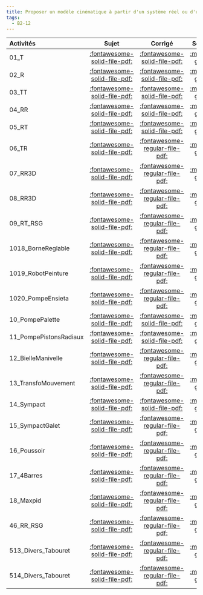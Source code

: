 ```yaml
---
title: Proposer un modèle cinématique à partir d'un système réel ou d'une maquette numérique. 
tags:
  - B2-12
---
```

[comment]: <> (Généré automatiquement par make_all_activitess.py, creation_fichiers_activites)

| Activités | Sujet | Corrigé | Sources  | 
| :-------------- | :---: | :-----: | :------: | 
| 01_T | [:fontawesome-solid-file-pdf:](http://xpessoles-cpge.fr/pdf/01_T_Sujet.pdf) | [:fontawesome-solid-file-pdf:](http://xpessoles-cpge.fr/pdf/01_T_Corrige.pdf) |[:material-github:](https://github.com/xpessoles/ExercicesCompetences/tree/main/B2_ProposerModele/B2_12_ModeliserSchemasCinematiques/01_T) |  
| 02_R | [:fontawesome-solid-file-pdf:](http://xpessoles-cpge.fr/pdf/02_R_Sujet.pdf) | [:fontawesome-solid-file-pdf:](http://xpessoles-cpge.fr/pdf/02_R_Corrige.pdf) |[:material-github:](https://github.com/xpessoles/ExercicesCompetences/tree/main/B2_ProposerModele/B2_12_ModeliserSchemasCinematiques/02_R) |  
| 03_TT | [:fontawesome-solid-file-pdf:](http://xpessoles-cpge.fr/pdf/03_TT_Sujet.pdf) | [:fontawesome-solid-file-pdf:](http://xpessoles-cpge.fr/pdf/03_TT_Corrige.pdf) |[:material-github:](https://github.com/xpessoles/ExercicesCompetences/tree/main/B2_ProposerModele/B2_12_ModeliserSchemasCinematiques/03_TT) |  
| 04_RR | [:fontawesome-solid-file-pdf:](http://xpessoles-cpge.fr/pdf/04_RR_Sujet.pdf) | [:fontawesome-solid-file-pdf:](http://xpessoles-cpge.fr/pdf/04_RR_Corrige.pdf) |[:material-github:](https://github.com/xpessoles/ExercicesCompetences/tree/main/B2_ProposerModele/B2_12_ModeliserSchemasCinematiques/04_RR) |  
| 05_RT | [:fontawesome-solid-file-pdf:](http://xpessoles-cpge.fr/pdf/05_RT_Sujet.pdf) | [:fontawesome-solid-file-pdf:](http://xpessoles-cpge.fr/pdf/05_RT_Corrige.pdf) |[:material-github:](https://github.com/xpessoles/ExercicesCompetences/tree/main/B2_ProposerModele/B2_12_ModeliserSchemasCinematiques/05_RT) |  
| 06_TR | [:fontawesome-solid-file-pdf:](http://xpessoles-cpge.fr/pdf/06_TR_Sujet.pdf) | [:fontawesome-regular-file-pdf:](http://xpessoles-cpge.fr/pdf/06_TR_Corrige.pdf) | [:material-github:](https://github.com/xpessoles/ExercicesCompetences/tree/main/B2_ProposerModele/B2_12_ModeliserSchemasCinematiques/06_TR) |  
| 07_RR3D | [:fontawesome-solid-file-pdf:](http://xpessoles-cpge.fr/pdf/07_RR3D_Sujet.pdf) | [:fontawesome-regular-file-pdf:](http://xpessoles-cpge.fr/pdf/07_RR3D_Corrige.pdf) | [:material-github:](https://github.com/xpessoles/ExercicesCompetences/tree/main/B2_ProposerModele/B2_12_ModeliserSchemasCinematiques/07_RR3D) |  
| 08_RR3D | [:fontawesome-solid-file-pdf:](http://xpessoles-cpge.fr/pdf/08_RR3D_Sujet.pdf) | [:fontawesome-regular-file-pdf:](http://xpessoles-cpge.fr/pdf/08_RR3D_Corrige.pdf) | [:material-github:](https://github.com/xpessoles/ExercicesCompetences/tree/main/B2_ProposerModele/B2_12_ModeliserSchemasCinematiques/08_RR3D) |  
| 09_RT_RSG | [:fontawesome-solid-file-pdf:](http://xpessoles-cpge.fr/pdf/09_RT_RSG_Sujet.pdf) | [:fontawesome-regular-file-pdf:](http://xpessoles-cpge.fr/pdf/09_RT_RSG_Corrige.pdf) | [:material-github:](https://github.com/xpessoles/ExercicesCompetences/tree/main/B2_ProposerModele/B2_12_ModeliserSchemasCinematiques/09_RT_RSG) |  
| 1018_BorneReglable | [:fontawesome-solid-file-pdf:](http://xpessoles-cpge.fr/pdf/1018_BorneReglable_Sujet.pdf) | [:fontawesome-regular-file-pdf:](http://xpessoles-cpge.fr/pdf/1018_BorneReglable_Corrige.pdf) | [:material-github:](https://github.com/xpessoles/ExercicesCompetences/tree/main/B2_ProposerModele/B2_12_ModeliserSchemasCinematiques/1018_BorneReglable) |  
| 1019_RobotPeinture | [:fontawesome-solid-file-pdf:](http://xpessoles-cpge.fr/pdf/1019_RobotPeinture_Sujet.pdf) | [:fontawesome-regular-file-pdf:](http://xpessoles-cpge.fr/pdf/1019_RobotPeinture_Corrige.pdf) | [:material-github:](https://github.com/xpessoles/ExercicesCompetences/tree/main/B2_ProposerModele/B2_12_ModeliserSchemasCinematiques/1019_RobotPeinture) |  
| 1020_PompeEnsieta | [:fontawesome-solid-file-pdf:](http://xpessoles-cpge.fr/pdf/1020_PompeEnsieta_Sujet.pdf) | [:fontawesome-regular-file-pdf:](http://xpessoles-cpge.fr/pdf/1020_PompeEnsieta_Corrige.pdf) | [:material-github:](https://github.com/xpessoles/ExercicesCompetences/tree/main/B2_ProposerModele/B2_12_ModeliserSchemasCinematiques/1020_PompeEnsieta) |  
| 10_PompePalette | [:fontawesome-solid-file-pdf:](http://xpessoles-cpge.fr/pdf/10_PompePalette_Sujet.pdf) | [:fontawesome-solid-file-pdf:](http://xpessoles-cpge.fr/pdf/10_PompePalette_Corrige.pdf) |[:material-github:](https://github.com/xpessoles/ExercicesCompetences/tree/main/B2_ProposerModele/B2_12_ModeliserSchemasCinematiques/10_PompePalette) |  
| 11_PompePistonsRadiaux | [:fontawesome-solid-file-pdf:](http://xpessoles-cpge.fr/pdf/11_PompePistonsRadiaux_Sujet.pdf) | [:fontawesome-solid-file-pdf:](http://xpessoles-cpge.fr/pdf/11_PompePistonsRadiaux_Corrige.pdf) |[:material-github:](https://github.com/xpessoles/ExercicesCompetences/tree/main/B2_ProposerModele/B2_12_ModeliserSchemasCinematiques/11_PompePistonsRadiaux) |  
| 12_BielleManivelle | [:fontawesome-solid-file-pdf:](http://xpessoles-cpge.fr/pdf/12_BielleManivelle_Sujet.pdf) | [:fontawesome-regular-file-pdf:](http://xpessoles-cpge.fr/pdf/12_BielleManivelle_Corrige.pdf) | [:material-github:](https://github.com/xpessoles/ExercicesCompetences/tree/main/B2_ProposerModele/B2_12_ModeliserSchemasCinematiques/12_BielleManivelle) |  
| 13_TransfoMouvement | [:fontawesome-solid-file-pdf:](http://xpessoles-cpge.fr/pdf/13_TransfoMouvement_Sujet.pdf) | [:fontawesome-regular-file-pdf:](http://xpessoles-cpge.fr/pdf/13_TransfoMouvement_Corrige.pdf) | [:material-github:](https://github.com/xpessoles/ExercicesCompetences/tree/main/B2_ProposerModele/B2_12_ModeliserSchemasCinematiques/13_TransfoMouvement) |  
| 14_Sympact | [:fontawesome-solid-file-pdf:](http://xpessoles-cpge.fr/pdf/14_Sympact_Sujet.pdf) | [:fontawesome-solid-file-pdf:](http://xpessoles-cpge.fr/pdf/14_Sympact_Corrige.pdf) |[:material-github:](https://github.com/xpessoles/ExercicesCompetences/tree/main/B2_ProposerModele/B2_12_ModeliserSchemasCinematiques/14_Sympact) |  
| 15_SympactGalet | [:fontawesome-solid-file-pdf:](http://xpessoles-cpge.fr/pdf/15_SympactGalet_Sujet.pdf) | [:fontawesome-regular-file-pdf:](http://xpessoles-cpge.fr/pdf/15_SympactGalet_Corrige.pdf) | [:material-github:](https://github.com/xpessoles/ExercicesCompetences/tree/main/B2_ProposerModele/B2_12_ModeliserSchemasCinematiques/15_SympactGalet) |  
| 16_Poussoir | [:fontawesome-solid-file-pdf:](http://xpessoles-cpge.fr/pdf/16_Poussoir_Sujet.pdf) | [:fontawesome-regular-file-pdf:](http://xpessoles-cpge.fr/pdf/16_Poussoir_Corrige.pdf) | [:material-github:](https://github.com/xpessoles/ExercicesCompetences/tree/main/B2_ProposerModele/B2_12_ModeliserSchemasCinematiques/16_Poussoir) |  
| 17_4Barres | [:fontawesome-solid-file-pdf:](http://xpessoles-cpge.fr/pdf/17_4Barres_Sujet.pdf) | [:fontawesome-regular-file-pdf:](http://xpessoles-cpge.fr/pdf/17_4Barres_Corrige.pdf) | [:material-github:](https://github.com/xpessoles/ExercicesCompetences/tree/main/B2_ProposerModele/B2_12_ModeliserSchemasCinematiques/17_4Barres) |  
| 18_Maxpid | [:fontawesome-solid-file-pdf:](http://xpessoles-cpge.fr/pdf/18_Maxpid_Sujet.pdf) | [:fontawesome-regular-file-pdf:](http://xpessoles-cpge.fr/pdf/18_Maxpid_Corrige.pdf) | [:material-github:](https://github.com/xpessoles/ExercicesCompetences/tree/main/B2_ProposerModele/B2_12_ModeliserSchemasCinematiques/18_Maxpid) |  
| 46_RR_RSG | [:fontawesome-solid-file-pdf:](http://xpessoles-cpge.fr/pdf/46_RR_RSG_Sujet.pdf) | [:fontawesome-regular-file-pdf:](http://xpessoles-cpge.fr/pdf/46_RR_RSG_Corrige.pdf) | [:material-github:](https://github.com/xpessoles/ExercicesCompetences/tree/main/B2_ProposerModele/B2_12_ModeliserSchemasCinematiques/46_RR_RSG) |  
| 513_Divers_Tabouret | [:fontawesome-solid-file-pdf:](http://xpessoles-cpge.fr/pdf/513_Divers_Tabouret_Sujet.pdf) | [:fontawesome-regular-file-pdf:](http://xpessoles-cpge.fr/pdf/513_Divers_Tabouret_Corrige.pdf) | [:material-github:](https://github.com/xpessoles/ExercicesCompetences/tree/main/B2_ProposerModele/B2_12_ModeliserSchemasCinematiques/513_Divers_Tabouret) |  
| 514_Divers_Tabouret | [:fontawesome-solid-file-pdf:](http://xpessoles-cpge.fr/pdf/514_Divers_Tabouret_Sujet.pdf) | [:fontawesome-regular-file-pdf:](http://xpessoles-cpge.fr/pdf/514_Divers_Tabouret_Corrige.pdf) | [:material-github:](https://github.com/xpessoles/ExercicesCompetences/tree/main/B2_ProposerModele/B2_12_ModeliserSchemasCinematiques/514_Divers_Tabouret) |  


